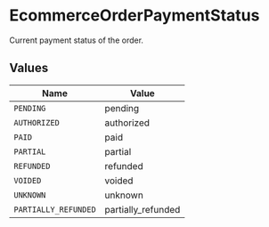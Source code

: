 # EcommerceOrderPaymentStatus

Current payment status of the order.


## Values

| Name                 | Value                |
| -------------------- | -------------------- |
| `PENDING`            | pending              |
| `AUTHORIZED`         | authorized           |
| `PAID`               | paid                 |
| `PARTIAL`            | partial              |
| `REFUNDED`           | refunded             |
| `VOIDED`             | voided               |
| `UNKNOWN`            | unknown              |
| `PARTIALLY_REFUNDED` | partially_refunded   |